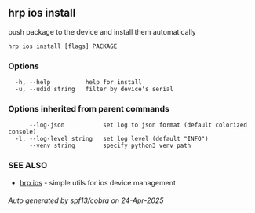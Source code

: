 ## hrp ios install

push package to the device and install them automatically

```
hrp ios install [flags] PACKAGE
```

### Options

```
  -h, --help          help for install
  -u, --udid string   filter by device's serial
```

### Options inherited from parent commands

```
      --log-json           set log to json format (default colorized console)
  -l, --log-level string   set log level (default "INFO")
      --venv string        specify python3 venv path
```

### SEE ALSO

* [hrp ios](hrp_ios.md)	 - simple utils for ios device management

###### Auto generated by spf13/cobra on 24-Apr-2025
